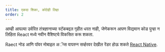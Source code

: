 ```yaml
---
title: एकदा शिका, कोठेही लिहा
order: 2
---
```


आम्ही आपल्या उर्वरित तंत्रज्ञानाच्या स्टॅकबद्दल गृहीत धरत नाही, जेणेकरून आपण विद्यमान कोड पुन्हा न लिहिता React मध्ये नवीन वैशिष्ट्ये विकसित करू शकता.

Raect नोड आणि पॉवर मोबाइल अॅप्स वापरुन सर्व्हरवर देखील रेंडर होऊ शकते [React Native](https://reactnative.dev/).
